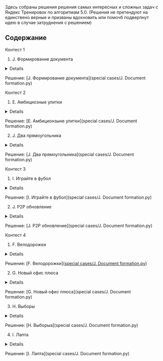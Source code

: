 Здесь собраны решения решения самых интересных и сложных задач с Яндекс Тренировок по алгоритмам 5.0.
(Решения не претендуют на единствено верные и призваны вдохновить или помочб подверпнут идею в случае затруднения с решением)

## Содержание
Контест 1
1. J. Формирование документа 

<details>
Вася пишет новую версию своего офисного пакета "Closed Office". Недавно он начал работу над редактором "Dword", входящим в состав пакета.

Последняя проблема, с которой столкнулся Вася — размещение рисунков в документе. Он никак не может добиться стабильного отображения рисунков в тех местах, в которые он их помещает. Окончательно отчаявшись написать соответствующий модуль самостоятельно, Вася решил обратиться за помощью к вам. Напишите программу, которая будет осуществлять размещение документа на странице.

Документ в формате редактора "Dword" представляет собой последовательность абзацев. Каждый абзац представляет собой последовательность элементов – слов и рисунков. Элементы одного абзаца разделены пробелами и/или переводом строки. Абзацы разделены пустой строкой. Строка, состоящая только из пробелов, считается пустой.

Слово — это последовательность символов, состоящая из букв латинского алфавита, цифр, и знаков препинания: ".", ",", ":", ";", "!", "?", "-", "'".

Рисунок описывается следующим образом: "(image image parameters)". Каждый параметр рисунка имеет вид "имя=значение". Параметры рисунка разделены пробелами и/или переводом строки. У каждого рисунка обязательно есть следующие параметры:

width — целое положительное число, ширина рисунка в пикселях height — целое положительное число, высота рисунка в пикселях layout — одно из следующих значений: embedded (в тексте), surrounded (обтекание текстом), floating (свободное), описывает расположение рисунка относительно текста

Документ размещается на бесконечной вверх и вниз странице шириной w пикселей (разбиение на конечные по высоте страницы планируется в следующей версии редактора). Одна из точек на левой границе страницы условно считается точкой с ординатой равной нулю. Ордината увеличивается вниз.

Размещение документа происходит следующим образом. Абзацы размещаются по очереди. Первый абзац размещается так, что его верхняя граница имеет ординату 0.

![img.png](img.png)

Абзац размещается следующим образом. Элементы располагаются по строкам. Каждая строка исходно имеет высоту h пикселей. В процессе размещения рисунков высота строк может увеличиваться, и строки могут разбиваться рисунками на фрагменты.

![img_1.png](img_1.png)

Слова размещаются следующим образом. Считается, что каждый символ имеет ширину c пикселей. Перед каждым словом, кроме первого во фрагменте, ставится пробел шириной также в c пикселей. Если слово помещается в текущем фрагменте, то оно размещается на нем. Если слово не помещается в текущем фрагменте, то оно размещается в первом фрагменте текущей строки, расположенном правее текущего, в котором оно помещается. Если такого фрагмента нет, то начинается новая строка, и поиск подходящего фрагмента продолжается в ней. Слово всегда "прижимается" к верхней границе строки.

Размещение рисунка зависит от его расположения относительно текста.

Если расположение рисунка относительно текста установлено в "embedded", то он располагается так же, как слово, за тем исключением, что его ширина равна ширине, указанной в параметрах рисунка. Кроме того, если высота рисунка больше текущей высоты строки, то она увеличивается до высоты рисунка (при этом верхняя граница строки не перемещается, а смещается вниз нижняя граница). Если рисунок типа "embedded" не первый элемент во фрагменте, то перед ним ставится пробел шириной c пикселей. Рисунки типа "embedded" также прижимаются к верхней границе строки.

Если расположение рисунка относительно текста установлено в "surrounded", то рисунок размещается следующим образом. Сначала аналогично находится первый фрагмент, в котором рисунок помещается по ширине. При этом перед рисунком этого типа не ставится пробел, даже если это не первый элемент во фрагменте.

После этого рисунок размещается следующим образом: верхний край рисунка совпадает с верхней границей строки, в которой находится найденный фрагмент, а сам рисунок продолжается вниз. При этом строки, через которые он проходит, разбиваются им на фрагменты.

Если расположение рисунка относительно текста установлено в "floating", то рисунок размещается поверх текста и других рисунков и никак с ними не взаимодействует. В этом случае у рисунка есть два дополнительных параметра: "dx" и "dy" — целые числа, задающие смещение в пикселях верхнего левого угла рисунка вправо и вниз, соответственно, относительно позиции, где находится верхний правый угол предыдущего слова или рисунка (или самой левой верхней точки первой строки абзаца, если рисунок — первый элемент абзаца).

Если при размещении рисунка таким образом он выходит за левую границу страницы, то он смещается вправо, так, чтобы его левый край совпадал с левой границей страницы. Аналогично, если рисунок выходит за правую границу страницы, то он смещается влево, чтобы его правый край совпадал с правой границей страницы.

Верхняя граница следующего абзаца совпадает с более низкой точкой из нижней границы последней строки и самой нижней границы рисунков типа "surrounded" предыдущего абзаца.

По заданным w, h, c и документу найдите координаты верхних левых углов всех рисунков в документе.

Формат ввода
Первая строка входного файла содержит три целых числа: w, h и c (1 ≤ w ≤ 1000, 1 ≤ h ≤ 50, 1 ≤ c ≤ w).

Далее следует документ. Размер входного файла не превышает 1000 байт. Гарантируется, что ширина любого слова и любого рисунка не превышает w. Высота всех рисунков не превышает 1000. Относительное смещение всех рисунков типа «floating» не превышает 1000 по абсолютной величине.

Формат вывода
Выведите в выходной файл по два числа для каждого рисунка — координаты его верхнего левого угла. Выводите координаты рисунков в том порядке, в котором они встречаются во входном файле.
</details>

Решение: [J. Формирование документа](special cases/J. Document formation.py)

Контест 2
1. E. Амбициозные улитки
<details>
Домашний питомец мальчика Васи — улитка Петя, живет на бесконечном вертикальном столбе, который можно представить как числовую прямую. Изначально Петя находится в точке 0. 

Вася кормит Петю ягодами. У него есть **n** ягод, каждая в единственном экземпляре. Если утром Вася даст Пете ягоду с номером **i**, то за день Петя поднимется на **aᵢ** единиц вверх, а за ночь опустится на **bᵢ** единиц вниз. Параметры различных ягод могут совпадать.

Пете стало интересно, как высоко он сможет подняться. Вася решил помочь, планируя кормить Петю ягодами в течение **n** дней так, чтобы максимальная высота, которой достигнет улитка, была наибольшей. Вася не умеет программировать, поэтому попросил вас о помощи.

Ваша задача — найти максимальную высоту, которой сможет достичь Петя, а также порядок, в котором Вася должен кормить его ягодами.


Формат ввода:
В первой строке дано число **n** (1 ≤ n ≤ 5⋅10⁵) — количество ягод у Васи.  
В следующих **n** строках описаны параметры каждой ягоды:
В строке **i + 1** даны два числа **aᵢ** и **bᵢ** (0 ≤ aᵢ, bᵢ ≤ 10⁹):
**aᵢ** — на сколько поднимется улитка за день после съеденной ягоды.
**bᵢ** — на сколько опустится улитка за ночь.


Формат вывода:
В первой строке выведите одно число — максимальную высоту, которую сможет достичь Петя.  Во второй строке выведите **n** различных целых чисел от 1 до **n** — порядок, в котором Вася должен кормить Петю (каждое число соответствует номеру ягоды, которую Вася должен дать Пете в соответствующий день).


</details>


Решение: [E. Амбиционзыне улитки](special cases/J. Document formation.py)

2. J. Два прямоугольника

<details>
Недавно один известный художник-абстракционист произвел на свет новый шедевр — картину «Два черных непересекающихся прямоугольника». Картина представляет собой прямоугольник m× n, разбитый на квадраты 1× 1, некоторые из которых закрашены любимым цветом автора — черным. Федя — не любитель абстрактных картин, однако ему стало интересно, действительно ли на картине изображены два непересекающихся прямоугольника. Помогите ему это узнать. Прямоугольники не пересекаются в том смысле, что они не имеют общих клеток.

Формат ввода
Первая строка входного файла содержит числа m и n (1 ≤ m, n ≤ 200). Следующие m строк содержат описание рисунка. Каждая строка содержит ровно n символов. Символ «.» обозначает пустой квадрат, а символ «#» — закрашенный.

Формат вывода
Если рисунок можно представить как два непересекающихся прямоугольника, выведите в первой строке «YES», а в следующих m строках выведите рисунок в том же виде, в каком он задан во входном файле, заменив квадраты, соответствующие первому прямоугольнику на символ «a», а второму — на символ «b». Если решений несколько, выведите любое.

Если же этого сделать нельзя, выведите в выходной файл «NO».

</details>

Решение: [J. Два прямоугольника](special cases/J. Document formation.py)

Контест 3
1. I. Играйте в фубол

<details>
Ася Вуткина — известный футбольный комментатор. Будучи профессионалом своего дела, Ася тщательно следит за всеми матчами всех европейских чемпионатов.

Благодаря накопленной информации, Ася может во время трансляции матча сообщить какую-нибудь интересную статистику, например: «Индзаги третий матч подряд забивает гол на 9-й минуте» или «Матерацци никогда не открывает счет в матче».

Но мозг Аси не безграничен, а помнить всю историю футбола просто невозможно. Поэтому Ася попросила вас написать программу, которая собирает статистику матчей и умеет отвечать на некоторые запросы, касающиеся истории футбола.

Информация о матче сообщается программе в следующей форме:

"<Название 1-й команды>" - "<Название 2-й команды>" <Счет 1-й команды>:<Счет 2-й команды>

<Автор 1-го забитого мяча 1-й команды> <Минута, на которой был забит мяч>'

<Автор 2-го забитого мяча 1-й команды> <Минута, на которой был забит мяч>'

...

<Автор последнего забитого мяча 1-й команды> <Минута, на которой был забит мяч>'

<Автор 1-го забитого мяча 2-й команды> <Минута, на которой был забит мяч>'

...

<Автор последнего забитого мяча 2-й команды> <Минута, на которой был забит мяч>'

Запросы к программе бывают следующих видов:

Total goals for <Название команды>

— количество голов, забитое данной командой за все матчи.

Mean goals per game for <Название команды>

— среднее количество голов, забиваемое данной командой за один матч. Гарантирутся, что к моменту подачи такого запроса команда уже сыграла хотя бы один матч.

Total goals by <Имя игрока>

— количество голов, забитое данным игроком за все матчи.

Mean goals per game by <Имя игрока>

— среднее количество голов, забиваемое данным игроком за один матч его команды.

Гарантирутся, что к моменту подачи такого запроса игрок уже забил хотя бы один гол.

Goals on minute <Минута> by <Имя игрока>

— количество голов, забитых данным игроком ровно на указанной минуте матча.

Goals on first <T> minutes by <Имя игрока>

— количество голов, забитых данным игроком на минутах с первой по T-ю включительно.

Goals on last <T> minutes by <Имя игрока>

— количество голов, забитых данным игроком на минутах с (91 - T)-й по 90-ю включительно.

Score opens by <Название команды>

— сколько раз данная команда открывала счет в матче.

Score opens by <Имя игрока>

— сколько раз данный игрок открывал счет в матче.

Формат ввода
Входной файл содержит информацию о матчах и запросы в том порядке, в котором они поступают в программу Аси Вуткиной.

Во входном файле содержится информация не более чем о 100 матчах, в каждом из которых забито не более 10 голов. Всего в чемпионате участвует не более 20 команд, в каждой команде не более 10 игроков забивают голы.

Все названия команд и имена игроков состоят только из прописных и строчных латинских букв и пробелов, а их длина не превышает 30. Прописные и строчные буквы считаются различными. Имена и названия не начинаются и не оканчиваются пробелами и не содержат двух пробелов подряд. Каждое имя и название содержит хотя бы одну букву.

Минута, на которой забит гол — целое число от 1 до 90 (про голы, забитые в дополнительное время, принято говорить, что они забиты на 90-й минуте).

Для простоты будем считать, что голов в собственные ворота в европейских чемпионатах не забивают, и на одной минуте матча может быть забито не более одного гола (в том числе на 90-й). Во время чемпионата игроки не переходят из одного клуба в другой.

Количество запросов во входном файле не превышает 500.

Формат вывода
Для каждого запроса во входном файле выведите ответ на этот запрос в отдельной строке. Ответы на запросы, подразумевающие нецелочисленный ответ, должны быть верны с точностью до трех знаков после запятой.

</details>

Решение: [I. Играйте в фубол](special cases/J. Document formation.py)

2. J. P2P обновление

<details>
В системе умного дома под управлением голосового помощника Лариса n устройств, соединяющихся между собой по сети LoRaWAN. Устройство номер 1 подключено к интернету и на него было скачано обновление, которое необходимо передать на все устройства.

Сеть LoRaWAN очень медленная, поэтому для распространения протокола был придуман peer-to-peer (P2P) протокол. Файл обновления разбивается на k одинаковых по размеру частей, занумерованных от 1 до k.

Передача части обновления происходит во время таймслотов. Каждый таймслот занимает одну минуту. За один таймслот каждое устройство может получить и передать ровно одну часть обновления. То есть устройство во время таймслота может получать новую часть обновления и передавать уже имеющуюуся у него к началу таймслота часть обновления, или совершать только одно из этих действий, или вообще не осуществлять прием или передачу. После приема части обновления устройство может передавать эту часть обновления другим устройствам в следующих таймслотах.

Перед каждым таймслотом для каждой части обновления определяется, на скольких устройствах сети скачана эта часть. Каждое устройство выбирает отсутствующую на нем часть обновления, которая встречается в сети реже всего. Если таких частей несколько, то выбирается отсутствующая на устройстве часть обновления с наименьшим номером.

После этого устройство делает запрос выбранной части обновления у одного из устройств, на котором такая часть обновления уже скачана. Если таких устройств несколько — выбирается устройство, на котором скачано наименьшее количество частей обновления. Если и таких устройств оказалось несколько — выбирается устройство с минимальным номером.

После того, как все запросы отправлены, каждое устройство выбирает, чей запрос удовлетворить. Устройство A удовлетворяет тот запрос, который поступил от наиболее ценного для A устройства. Ценность устройства B для устройства A определяется как количество частей обновления, ранее полученных устройством A от устройства B. Если на устройство A пришло несколько запросов от одинаково ценных устройств, то удовлетворяется запрос того устройства, на котором меньше всего скачанных частей обновления. Если и таких запросов несколько, то среди них выбирается устройство с наименьшим номером.

Далее начинается новый таймслот. Устройства, чьи запросы удовлетворены, скачивают запрошенную часть обновления, а остальные не скачивают ничего.

Для каждого устройства определите, сколько таймслотов понадобится для скачивания всех частей обновления.

Формат ввода
Вводится два числа n и k (2 ≤ n ≤ 100, 1 ≤ k ≤ 200).

Формат вывода
Выведите n-1 число — количество таймслотов, необходимых для скачивания обновления на устройства с номерами от 2 до n.
</details>


Решение: [J. P2P обновление](special cases/J. Document formation.py)

Контест 4
1. F. Велодорожки
<details>
# Задача: Ширина велодорожек

Мэр города решил проложить велодорожки на главной площади, представляющей собой прямоугольник шириной **w** и высотой **h**, замощённый квадратными плитками размером 1×1. 

## Условия задачи

Мэр хочет проложить:
- **две велодорожки одинаковой ширины**:
  - одну горизонтальную,
  - одну вертикальную.

Плитки на месте велодорожек убираются. Велодорожки должны быть такими, чтобы:
1. После их постройки на площади остались только **целые плитки**.
2. **Ширина дорожек** была минимально возможной целой.

К сожалению, из-за старости площади некоторые плитки уже потрескались, и их координаты заданы в задаче. Мэр не хочет добавлять плитки или менять их местами, он может только убирать существующие плитки.

Ваша задача — определить наименьшую возможную ширину велодорожек.

Формат ввода:
- В первой строке содержатся три целых числа:
  - **w** (1 ≤ w ≤ 10⁹) — ширина площади,
  - **h** (1 ≤ h ≤ 10⁹) — высота площади,
  - **n** (1 ≤ n ≤ min(w × h, 3⋅10⁵)) — количество потрескавшихся плиток.
  
- В следующих **n** строках содержится по два числа:
  - **xᵢ**, **yᵢ** (1 ≤ xᵢ ≤ w, 1 ≤ yᵢ ≤ h) — координаты потрескавшихся плиток.
  
Гарантируется, что все координаты потрескавшихся плиток уникальны:
**(xᵢ, yᵢ) ≠ (xⱼ, yⱼ)** при **i ≠ j**.

Формат вывода: Выведите единственное число:
- **c** (1 ≤ c ≤ min(w, h)) — наименьшую возможную ширину велодорожек.

</details>

Решение: [F. Велодорожки]([special cases/J. Document formation.py](https://github.com/Tasher239/Yandex-Algo-Train-5.0/blob/main/Binary%20search/F.%20Bike%20paths.py))


2. G. Новый офис плюса

<details>

Сервис **Тындекс.Плюс** решил построить новый офис, который должен быть выполнен в форме знака "плюс".  
Участок под застройку — это клетчатое поле **n × m**, где:  
- Часть клеток пригодна для строительства (обозначены символом `#`),  
- Часть клеток непригодна (обозначены символом `.`).  

### Требования к офису:
1. Офис имеет форму знака **"плюс"** размера **k**.  
2. **"Плюс"** размера **k** состоит из пяти квадратов размера **k × k**:
   - Один центральный квадрат,
   - Четыре квадрата — его соседи по сторонам.  
3. Необходимо найти **максимальное значение k**, при котором можно построить офис.  

Гарантируется, что возможно построить офис хотя бы с **k = 1**.

Формат ввода:
В первой строке указаны два целых числа:  **n** (1 ≤ n ≤ 2000) — длина участка, **m** (1 ≤ m ≤ 2000) — ширина участка.
В следующих **n** строках содержится описание участка: Каждая строка — последовательность из **m** символов, где: `#` — клетка пригодна для строительства, `.` — клетка непригодна.

Формат вывода: Выведите одно целое положительное число — **максимально возможное значение k**.

---

## Пример ввода:


</details>

Решение: [G. Новый офис плюса](special cases/J. Document formation.py)

3. H. Выборы
<details>
В одной демократической стране приближаются парламентские выборы. Выборы проходят по следующей схеме: каждый житель страны, достигший восемнадцатилетнего возраста, отдает свой голос за одну из политических партий. После этого партия, которая набрала максимальное количество голосов, считается победившей на выборах и формирует правительство. Если несколько партий набрали одинаковое максимальное количество голосов, то они должны сформировать коалиционное правительство, что обычно приводит к длительным переговорам.

Один бизнесмен решил выгодно вложить свои средства и собрался поддержать на выборах некоторые партии. В результате поддержки он планирует добиться победы одной из этих партий, которая затем сформирует правительство, которое будет действовать в его интересах. При этом возможность формирования коалиционного правительства его не устраивает, поэтому он планирует добиться строгой победы одной из партий.

Чтобы повлиять на исход выборов, бизнесмен собирается выделить деньги на агитационную работу среди жителей страны. Исследование рынка показало, что для того, чтобы один житель сменил свои политические воззрения, требуется потратить одну условную единицу. Кроме того, чтобы i-я партия в случае победы сформировала правительство, которое будет действовать в интересах бизнесмена, необходимо дать лидеру этой партии взятку в размере pi условных единиц. При этом некоторые партии оказались идеологически устойчивыми и не согласны на сотрудничество с бизнесменом ни за какие деньги.

По результатам последних опросов известно, сколько граждан планируют проголосовать за каждую партию перед началом агитационной компании. Помогите бизнесмену выбрать, какую партию следует подкупить, и какое количество граждан придется убедить сменить свои политические воззрения, чтобы выбранная партия победила, учитывая, что бизнесмен хочет потратить на всю операцию минимальное количество денег.

Формат ввода
В первой строке вводится целое число n – количество партий (1 ≤ n ≤ 105). Следующие n строк описывают партии. Каждая из этих строк содержит по два целых числа: vi – количество жителей, которые собираются проголосовать за эту партию перед началом агитационной компании, и pi – взятка, которую необходимо дать лидеру партии для того, чтобы сформированное ей в случае победы правительство действовало в интересах бизнесмена (1 ≤ vi ≤ 106, 1 ≤ pi ≤ 106 или pi = -1). Если партия является идеологически устойчивой, то pi равно -1. Гарантируется, что хотя бы одно pi не равно -1.

Формат вывода
В первой строке выведите минимальную сумму, которую придется потратить бизнесмену. Во второй строке выведите номер партии, лидеру которой следует дать взятку. В третьей строке выведите n целых чисел – количество голосов, которые будут отданы за каждую из партий после осуществления операции. Если оптимальных решений несколько, выведите любое.
</details>

Решение: [H. Выборыа](special cases/J. Document formation.py)

4. I. Лапта
<details>
При игре в лапту одна команда ловит мяч и пытается осалить им бегущего. Игрок другой команды должен, перед тем как бежать, ударить мяч в поле. Известно, на какое максимальное расстояние он может ударить, а также скорости и начальные координаты игроков другой команды. Требуется выбрать направление и силу удара так, чтобы минимальное время, которое потребуется другой команде, чтобы поднять мяч с земли, было наибольшим. (Пока мяч летит, игроки стоят на местах).

Формат ввода
В первой строке записаны два числа: D — максимальное расстояние удара и N — количество соперников на поле (D и N натуральные числа, D ≤ 1000, N ≤ 200). В следующих N строках записаны по три числа – начальные координаты xi и yi и максимальная скорость vi соответствующего игрока (скорости и координаты — целые числа, –1000 ≤ xi ≤ 1000, 0 ≤ yi ≤ 1000, 0 < vi ≤ 1000), никакие два игрока не находятся изначально в одной точке. Игрок, бьющий мяч, находится в точке с координатами (0, 0). Мяч выбивается в точку с неотрицательной ординатой (y ≥ 0).

Формат вывода
В выходной файл выведите сначала время, которое потребуется игрокам, чтобы добежать до мяча, а затем координаты точки, в которую нужно выбить мяч. Если таких точек несколько, выведите координаты любой из них. Время и координаты нужно вывести с точностью 10–3.
</details>

Решение: [I. Лапта](special cases/J. Document formation.py)
